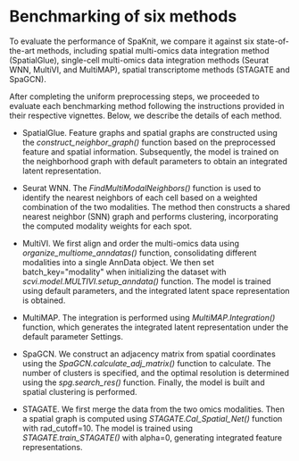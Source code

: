 # Benchmarking of six methods

To evaluate the performance of SpaKnit, we compare it against six state-of-the-art methods, including spatial multi-omics data integration method (SpatialGlue), single-cell multi-omics data integration methods (Seurat WNN, MultiVI, and MultiMAP), spatial transcriptome methods (STAGATE and SpaGCN).

After completing the uniform preprocessing steps, we proceeded to evaluate each benchmarking method following the instructions provided in their respective vignettes. Below, we describe the details of each method.

- SpatialGlue. Feature graphs and spatial graphs are constructed using the *construct_neighbor_graph()* function based on the preprocessed feature and spatial information. Subsequently, the model is trained on the neighborhood graph with default parameters to obtain an integrated latent representation.

- Seurat WNN. The *FindMultiModalNeighbors()* function is used to identify the nearest neighbors of each cell based on a weighted combination of the two modalities. The method then constructs a shared nearest neighbor (SNN) graph and performs clustering, incorporating the computed modality weights for each spot.

- MultiVI. We first align and order the multi-omics data using *organize_multiome_anndatas()* function, consolidating different modalities into a single AnnData object. We then set batch_key="modality" when initializing the dataset with *scvi.model.MULTIVI.setup_anndata()* function. The model is trained using default parameters, and the integrated latent space representation is obtained. 

- MultiMAP. The integration is performed using *MultiMAP.Integration()* function, which generates the integrated latent representation under the default parameter Settings.

- SpaGCN. We construct an adjacency matrix from spatial coordinates using the *SpaGCN.calculate_adj_matrix()* function to calculate. The number of clusters is specified, and the optimal resolution is determined using the *spg.search_res()* function. Finally, the model is built and spatial clustering is performed.

- STAGATE. We first merge the data from the two omics modalities. Then a spatial graph is computed using *STAGATE.Cal_Spatial_Net()* function with rad_cutoff=10. The model is trained using *STAGATE.train_STAGATE()* with alpha=0, generating integrated feature representations.